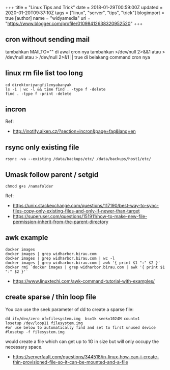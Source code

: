 +++
title = "Linux Tips and Trick"
date = 2018-01-29T00:59:00Z
updated = 2020-01-20T09:37:10Z
tags = ["linux", "server", "tips", "trick"]
blogimport = true 
[author]
	name = "widyamedia"
	uri = "https://www.blogger.com/profile/01098412638320952520"
+++

## cron without sending mail
tambahkan MAILTO="" di awal cron nya tambahkan &gt;/dev/null 2&gt;&amp;&amp;1 atau &gt; /dev/null atau &gt; /dev/null 2&gt;&amp;1 || true di belakang command cron nya

## linux rm file list too long
```
cd direktoriyangfilenyabanyak
ls -1 | wc -l && time find . -type f -delete
find . -type f -print -delete
```

## incron

Ref:

* http://inotify.aiken.cz/?section=incron&page=faq&lang=en

## rsync only existing file

```
rsync -va --existing /data/backups/etc/ /data/backups/host1/etc/
```

## Umask follow parent / setgid
```
chmod g+s /namafolder
```

Ref:

* https://unix.stackexchange.com/questions/117190/best-way-to-sync-files-copy-only-existing-files-and-only-if-newer-than-target
* https://superuser.com/questions/151911/how-to-make-new-file-permission-inherit-from-the-parent-directory

## awk example
```
docker images
docker images | grep widharbor.birau.com
docker images | grep widharbor.birau.com | wc -l
docker images | grep widharbor.birau.com | awk '{ print $1 ":" $2 }'
docker rmi `docker images | grep widharbor.birau.com | awk '{ print $1 ":" $2 }'`
```

* https://www.linuxtechi.com/awk-command-tutorial-with-examples/

## create sparse / thin loop file

You can use the seek parameter of dd to create a sparse file:
```
dd if=/dev/zero of=filesystem.img  bs=1k seek=1024M count=1
losetup /dev/loop11 filesystem.img
#or use below to automatically find and set to first unused device
#losetup -f filesystem.img
```
would create a file which can get up to 1G in size but will only occupy the necessary space.

* https://serverfault.com/questions/344518/in-linux-how-can-i-create-thin-provisioned-file-so-it-can-be-mounted-and-a-file

